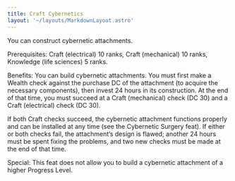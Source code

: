 ```yaml
---
title: Craft Cybernetics
layout: '~/layouts/MarkdownLayout.astro'
---
```

You can construct cybernetic attachments.

Prerequisites: Craft (electrical) 10 ranks, Craft (mechanical) 10 ranks,
Knowledge (life sciences) 5 ranks.

Benefits: You can build cybernetic attachments. You must first make a Wealth
check against the purchase DC of the attachment (to acquire the necessary
components), then invest 24 hours in its construction. At the end of that
time, you must succeed at a Craft (mechanical) check (DC 30) and a Craft
(electrical) check (DC 30).

If both Craft checks succeed, the cybernetic attachment functions properly and
can be installed at any time (see the Cybernetic Surgery feat). If either or
both checks fail, the attachment’s design is flawed; another 24 hours must be
spent fixing the problems, and two new checks must be made at the end of that
time.

Special: This feat does not allow you to build a cybernetic attachment of a
higher Progress Level.


